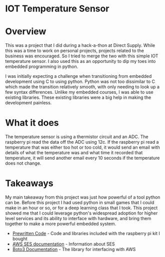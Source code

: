 # IOT Temperature Sensor

# Overview
This was a project that I did during a hack-a-thon at Direct Supply. While this was a time to work on personal projects, projects related to the business was encouraged. So I tried to merge the two with this simple IOT temperature sensor. I also used this as an opportunity to dip my toes into embedded programming in python. 

I was initially expecting a challenge when transitioning from embedded development using C to using python. Python was not too dissimilar to C which made the transition relatively smooth, with only needing to look up a few syntax differences. Unlike my embedded courses, I was able to use existing libraries. These existing libraries were a big help in making the development painless. 

# What it does
The temperature sensor is using a thermistor circuit and an ADC. The raspberry pi read the data off the ADC using 12c. If the raspberry pi read a temperature that was either too hot or too cold, it would send an email with details of what the temperature was and what time it recorded that temperature, it will send another email every 10 seconds if the temperature does not change. 

# Takeaways 
My main takeaway from this project was just how powerful of a tool python can be. Before this project I had used python in small games that I could make in an hour or so, or for a deep learning class that I took. This project showed me that I could leverage python's widespread adoption for higher level services and its ability to interface with hardware, and bring them together to make a more powerful embedded system.

- [Prewritten Code](https://github.com/Freenove/Freenove_Ultimate_Starter_Kit_for_Raspberry_Pi) - Code and libraries included with the raspberry pi kit I bought
- [AWS SES documentation](https://aws.amazon.com/ses/) - Information about SES
- [Boto3 Documentation](https://boto3.amazonaws.com/v1/documentation/api/latest/index.html) - The library for interfacing with AWS
